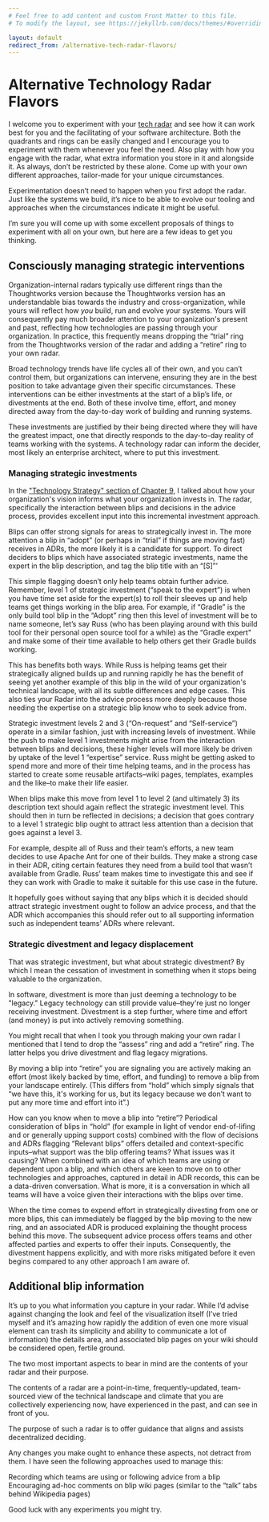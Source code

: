 ```yaml
---
# Feel free to add content and custom Front Matter to this file.
# To modify the layout, see https://jekyllrb.com/docs/themes/#overriding-theme-defaults

layout: default
redirect_from: /alternative-tech-radar-flavors/
---
```

# Alternative Technology Radar Flavors
I welcome you to experiment with your [tech radar](https://github.com/andrewharmellaw/facilitating-software-architecture/tree/main/radar) and see how it can work best for you and the facilitating of your software architecture. Both the quadrants and rings can be easily changed and I encourage you to experiment with them whenever you feel the need. Also play with how you engage with the radar, what extra information you store in it and alongside it. As always, don’t be restricted by these alone.  Come up with your own different approaches, tailor-made for your unique circumstances.
 
Experimentation doesn’t need to happen when you first adopt the radar. Just like the systems we build, it’s nice to be able to evolve our tooling and approaches when the circumstances indicate it might be useful. 

I’m sure you will come up with some excellent proposals of things to experiment with all on your own, but here are a few ideas to get you thinking.  

## Consciously managing strategic interventions
Organization-internal radars typically use different rings than the Thoughtworks version because the Thoughtworks version has an understandable bias towards the industry and cross-organization, while yours will reflect how _you_ build, run and evolve your systems. Yours will consequently pay much broader attention to your organization's present and past, reflecting how technologies are passing through your organization. In practice, this frequently means dropping the “trial” ring from the Thoughtworks version of the radar and adding a “retire” ring to your own radar.

Broad technology trends have life cycles all of their own, and you can’t control them, but organizations can intervene, ensuring they are in the best position to take advantage given their specific circumstances. These interventions can be either investments at the start of a blip’s life, or divestments at the end. Both of these involve time, effort, and money directed away from the day-to-day work of building and running systems. 

These investments are justified by their being directed where they will have the greatest impact, one that directly responds to the day-to-day reality of teams working with the systems. A technology radar can inform the decider, most likely an enterprise architect, where to put this investment.

### Managing strategic investments
In the ["Technology Strategy" section of Chapter 9](https://learning.oreilly.com/library/view/facilitating-software-architecture/9781098151850/ch09.html#ch09_technology_strategy_1728361844867957), I talked about how your organization's vision informs what your organization invests in. The radar, specifically the interaction between blips and decisions in the advice process, provides excellent input into this incremental investment approach.

Blips can offer strong signals for areas to strategically invest in. The more attention a blip in “adopt” (or perhaps in “trial” if things are moving fast) receives in ADRs, the more likely it is a candidate for support. To direct deciders to blips which have associated strategic investments, name the expert in the blip description, and tag the blip title with an “[S]”’

This simple flagging doesn’t only help teams obtain further advice. Remember, level 1 of strategic investment (“speak to the expert”) is when you have time set aside for the expert(s) to roll their sleeves up and help teams get things working in the blip area. For example, if “Gradle” is the only build tool blip in the “Adopt” ring then this level of investment will be to name someone, let’s say Russ (who has been playing around with this build tool for their personal open source tool for a while) as the “Gradle expert" and make some of their time available to help others get their Gradle builds working.

This has benefits both ways. While Russ is helping teams get their strategically aligned builds up and running rapidly he has the benefit of seeing yet another example of this blip in the wild of your organization's technical landscape, with all its subtle differences and edge cases. This also ties your Radar into the advice process more deeply because those needing the expertise on a strategic blip know who to seek advice from. 

Strategic investment levels 2 and 3 (“On-request” and “Self-service”) operate in a similar fashion, just with increasing levels of investment. While the push to make level 1 investments might arise from the interaction between blips and decisions, these higher levels will more likely be driven by uptake of the level 1 “expertise” service. Russ might be getting asked to spend more and more of their time helping teams, and in the process has started to create some reusable artifacts–wiki pages, templates, examples and the like–to make their life easier.

When blips make this move from level 1 to level 2 (and ultimately 3) its description text should again reflect the strategic investment level. This should then in turn be reflected in decisions; a decision that goes contrary to a level 1 strategic blip ought to attract less attention than a decision that goes against a level 3. 

For example, despite all of Russ and their team’s efforts, a new team decides to use Apache Ant for one of their builds. They make a strong case in their ADR, citing certain features they need from a build tool that wasn’t available from Gradle. Russ’ team makes time to investigate this and see if they can work with Gradle to make it suitable for this use case in the future.

It hopefully goes without saying that any blips which it is decided should attract strategic investment ought to follow an advice process, and that the ADR which accompanies this should refer out to all supporting information such as independent teams’ ADRs where relevant.

### Strategic divestment and legacy displacement
That was strategic investment, but what about strategic divestment? By which I mean the cessation of investment in something when it stops being valuable to the organization. 

In software, divestment is more than just deeming a technology to be "legacy." Legacy technology can still provide value–they're just no longer receiving investment. Divestment is a step further, where time and effort (and money) is put into actively removing something. 

You might recall that when I took you through making your own radar I mentioned that I tend to drop the “assess” ring and add a “retire” ring. The latter helps you drive divestment and flag legacy migrations.

By moving a blip into “retire” you are signaling you are actively making an effort (most likely backed by time, effort, and funding) to remove a blip from your landscape entirely. (This differs from “hold” which simply signals that “we have this, it's working for us, but its legacy because we don’t want to put any more time and effort into it”.)

How can you know when to move a blip into “retire”? Periodical consideration of blips in “hold” (for example in light of vendor end-of-lifing and or generally upping support costs) combined with the flow of decisions and ADRs flagging “Relevant blips” offers detailed and context-specific inputs–what support was the blip offering teams? What issues was it causing? When combined with an idea of which teams are using or dependent upon a blip, and which others are keen to move on to other technologies and approaches, captured in detail in ADR records, this can be a data-driven conversation. What is more, it is a conversation in which all teams will have a voice given their interactions with the blips over time.

When the time comes to expend effort in strategically divesting from one or more blips, this can immediately be flagged by the blip moving to the new ring, and an associated ADR is produced explaining the thought process behind this move. The subsequent advice process offers teams and other affected parties and experts to offer their inputs. Consequently, the divestment happens explicitly, and with more risks mitigated before it even begins compared to any other approach I am aware of.

## Additional blip information
It’s up to you what information you capture in your radar. While I’d advise against changing the look and feel of the visualization itself (I’ve tried myself and it’s amazing how rapidly the addition of even one more visual element can trash its simplicity and ability to communicate a lot of information) the details area, and associated blip pages on your wiki should be considered open, fertile ground. 

The two most important aspects to bear in mind are the contents of your radar and their purpose. 

The contents of a radar are a point-in-time, frequently-updated, team-sourced view of the technical landscape and climate that you are collectively experiencing now, have experienced in the past, and can see in front of you. 

The purpose of such a radar is to offer guidance that aligns and assists decentralized deciding. 

Any changes you make ought to enhance these aspects, not detract from them. I have seen the following approaches used to manage this:

Recording which teams are using or following advice from a blip
Encouraging ad-hoc comments on blip wiki pages (similar to the “talk” tabs behind Wikipedia pages)

Good luck with any experiments you might try.
